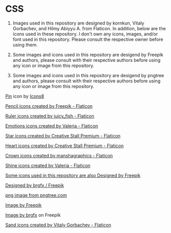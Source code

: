 # CSS 

1. Images used in this repository are designed by kornkun, Vitaly Gorbachev, and Hilmy Abiyyu A. from Flaticon.
In addition, below are the icons used in these repository. I don't own any icons, images, and/or font used in this repository. Please consult the respective owner before using them.

2. Some images and icons used in this repository are desigend by Freepik and authors, please consult with their respective authors before using any icon or image from this repository.

3. Some images and icons used in this repository are desigend by pngtree and authors, please consult with their respective authors before using any icon or image from this repository.


[Pin](https://icons8.com/icon/45074/pin) icon by [Icons8](https://icons8.com)

[Pencil icons created by Freepik - Flaticon](https://www.flaticon.com/free-icons/pencil "pencil icons")

[Ruler icons created by juicy\_fish - Flaticon](https://www.flaticon.com/free-icons/ruler "ruler icons")

[Emotions icons created by Valeria - Flaticon](https://www.flaticon.com/free-icons/emotions "emotions icons")

[Star icons created by Creative Stall Premium - Flaticon](https://www.flaticon.com/free-icons/star "star icons")

[Heart icons created by Creative Stall Premium - Flaticon](https://www.flaticon.com/free-icons/heart "heart icons")

[Crown icons created by manshagraphics - Flaticon](https://www.flaticon.com/free-icons/crown "crown icons")

[Shine icons created by Valeria - Flaticon](https://www.flaticon.com/free-icons/shine "shine icons")

[Some icons used in this repository are also Designed by Freepik](https://www.freepik.com "plaster icon")

[Designed by brgfx / Freepik](https://www.freepik.com "cute blonde girl character")

[png image from pngtree.com](https://pngtree.com/freepng/cartoon-girl-reading-a-book_4484691.html)

[Image by Freepik](https://www.freepik.com/free-vector/hand-drawn-international-cat-day-background-with-cat-paws_28479652.htm#query=cat%20footprint&position=5&from_view=keyword&track=ais&uuid=a2b167b9-839c-44c1-9471-ad962c9f451a)

[Image by brgfx](https://www.freepik.com/free-vector/cute-cat-kitten-box-with-adopt-me-text-box-cartoon-isolated_11253907.htm#fromView=search&page=1&position=12&uuid=b67bca34-3184-4c0b-a8f7-a5b44248f7e2) on Freepik


[Sand icons created by Vitaly Gorbachev - Flaticon](https://www.flaticon.com/free-icons/sand "sand icons")